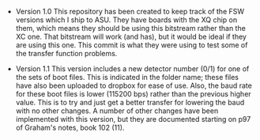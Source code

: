 - Version 1.0 This repository has been created to keep track of the FSW versions which I ship to ASU. They have boards with the XQ chip on them, which means they should be using this bitstream rather than the XC one. That bitstream will work (and has), but it would be ideal if they are using this one. This commit is what they were using to test some of the transfer function problems. 

- Version 1.1 This version includes a new detector number (0/1) for one of the sets of boot files. This is indicated in the folder name; these files have also been uploaded to dropbox for ease of use. Also, the baud rate for these boot files is lower (115200 bps) rather than the previous higher value. This is to try and just get a better transfer for lowering the baud with no other changes. A number of other changes have been implemented with this version, but they are documented starting on p97 of Graham's notes, book 102 (11). 